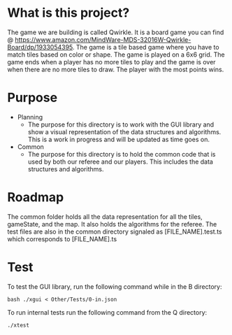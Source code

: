 # What is this project?

The game we are building is called Qwirkle. It is a board game you can find @ https://www.amazon.com/MindWare-MDS-32016W-Qwirkle-Board/dp/1933054395. The game is a tile based game where you have to match tiles based on color or shape. The game is played on a 6x6 grid. The game ends when a player has no more tiles to play and the game is over when there are no more tiles to draw. The player with the most points wins.

# Purpose

-   Planning
    -   The purpose for this directory is to work with the GUI library and show a visual representation of the data structures and algorithms. This is a work in progress and will be updated as time goes on.
-   Common
    -   The purpose for this directory is to hold the common code that is used by both our referee and our players. This includes the data structures and algorithms.

# Roadmap

The common folder holds all the data representation for all the tiles, gameState, and the map. It also holds the algorithms for the referee. The test files are also in the common directory signaled as [FILE_NAME].test.ts which corresponds to [FILE_NAME].ts

# Test

To test the GUI library, run the following command while in the B directory:

```
bash ./xgui < Other/Tests/0-in.json
```

To run internal tests run the following command from the Q directory:

```
./xtest
```
